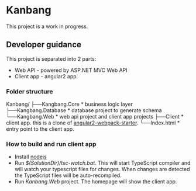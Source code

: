 ﻿# Kanbang

This project is a work in progress.

## Developer guidance
This project is separated into 2 parts:

* Web API - powered by ASP.NET MVC Web API
* Client app - angular2 app.

### Folder structure
Kanbang/
├──Kangbang.Core				* business logic layer
├──Kangbang.Database			* database project to generate schema
└──Kangbang.Web					* web api project and client app projects
   ├──Client					* client app. this is a clone of [angular2-webpack-starter](https://github.com/angular-class/angular2-webpack-starter).
   └──Index.html				* entry point to the client app.

### How to build and run client app
* Install [nodejs](https://nodejs.org/)
* Run *$(SolutionDir)/tsc-watch.bat*. This will start TypeScript compiler and will watch your typescript files for changes. When changes are detected the TypeScript files will be auto-recompiled.
* Run *Kanbang.Web* project. The homepage will show the client app.
